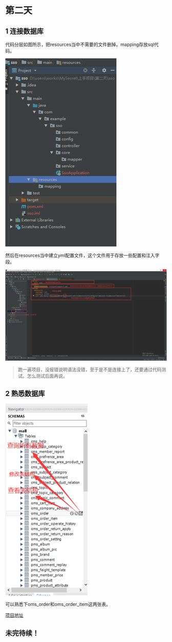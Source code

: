 # 第二天

## 1 连接数据库

代码分层如图所示，把resources当中不需要的文件删掉。mapping存放sql代码。

![image-20211207191952272](第二天.assets/image-20211207191952272.png)

然后在resources当中建立yml配置文件，这个文件用于存放一些配置和注入字段。

![image-20211207214306612](第二天.assets/image-20211207214306612.png)

> 跑一遍项目，没报错说明语法没错，至于是不是连接上了，还要通过代码测试。怎么测试后面再说。

## 2 熟悉数据库

![image-20211207215217999](第二天.assets/image-20211207215217999.png)

可以熟悉下oms_order和oms_order_item这两张表。

[项目地址](http://www.macrozheng.com/#/foreword/mall_foreword_01)

## 未完待续！
